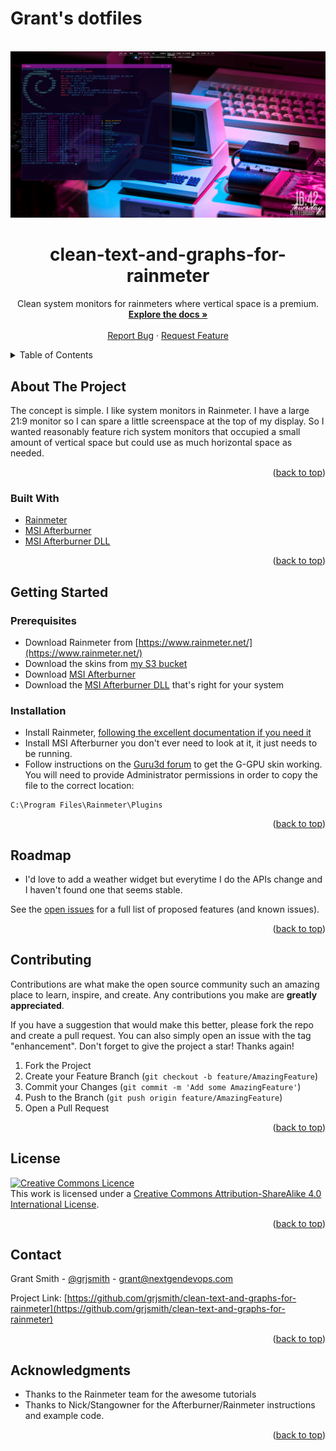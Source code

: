 # Grant's dotfiles
<div id="top"></div>
<!--
*** Thanks for checking out the Best-README-Template. If you have a suggestion
*** that would make this better, please fork the repo and create a pull request
*** or simply open an issue with the tag "enhancement".
*** Don't forget to give the project a star!
*** Thanks again! Now go create something AMAZING! :D
-->


<!-- PROJECT LOGO -->
<br />
<div align="center">
  <a href="https://github.com/grjsmith/dotfiles">
    <img src="images/grants_dotfiles.png" alt="screenshot of desktop with terminal config" width="800">
  </a>

<h1 align="center">clean-text-and-graphs-for-rainmeter</h1>

  <p align="center">
    Clean system monitors for rainmeters where vertical space is a premium.
    <br />
    <a href="https://github.com/grjsmith/clean-text-and-graphs-for-rainmeter"><strong>Explore the docs »</strong></a>
    <br />
    <br />
    <a href="https://github.com/grjsmith/clean-text-and-graphs-for-rainmeter/issues">Report Bug</a>
    ·
    <a href="https://github.com/grjsmith/clean-text-and-graphs-for-rainmeter/issues">Request Feature</a>
  </p>
</div>



<!-- TABLE OF CONTENTS -->
<details>
  <summary>Table of Contents</summary>
  <ol>
    <li>
      <a href="#about-the-project">About The Project</a>
      <ul>
        <li><a href="#built-with">Built With</a></li>
      </ul>
    </li>
    <li>
      <a href="#getting-started">Getting Started</a>
      <ul>
        <li><a href="#prerequisites">Prerequisites</a></li>
        <li><a href="#installation">Installation</a></li>
      </ul>
    </li>
    <li><a href="#usage">Usage</a></li>
    <li><a href="#roadmap">Roadmap</a></li>
    <li><a href="#contributing">Contributing</a></li>
    <li><a href="#license">License</a></li>
    <li><a href="#contact">Contact</a></li>
    <li><a href="#acknowledgments">Acknowledgments</a></li>
  </ol>
</details>

<!-- ABOUT THE PROJECT -->
## About The Project
The concept is simple. I like system monitors in Rainmeter. I have a large 21:9 monitor so I can spare a little screenspace at the top of my display. So I wanted reasonably feature rich system monitors that occupied a small amount of vertical space but could use as much horizontal space as needed.
<p align="right">(<a href="#top">back to top</a>)</p>

### Built With

* [Rainmeter](https://www.rainmeter.net/)
* [MSI Afterburner](https://www.msi.com/Landing/afterburner/graphics-cards)
* [MSI Afterburner DLL](https://forums.guru3d.com/threads/rainmeter-plugin-for-msi-afterburner.319558/)

<p align="right">(<a href="#top">back to top</a>)</p>



<!-- GETTING STARTED -->
## Getting Started
### Prerequisites

* Download Rainmeter from [https://www.rainmeter.net/](https://www.rainmeter.net/)
* Download the skins from [my S3 bucket](https://entropybit.s3.eu-west-1.amazonaws.com/clean+text+and+graphs_1.0.rmskin)
* Download [MSI Afterburner](https://www.msi.com/Landing/afterburner/graphics-cards)
* Download the [MSI Afterburner DLL](https://forums.guru3d.com/threads/rainmeter-plugin-for-msi-afterburner.319558/) that's right for your system
### Installation
* Install Rainmeter, [following the excellent documentation if you need it](https://docs.rainmeter.net/manual/installing-rainmeter/)
* Install MSI Afterburner you don't ever need to look at it, it just needs to be running.
* Follow instructions on the [Guru3d forum](https://forums.guru3d.com/threads/rainmeter-plugin-for-msi-afterburner.319558/) to get the G-GPU skin working.
You will need to provide Administrator permissions in order to copy the file to the correct location:
```
C:\Program Files\Rainmeter\Plugins
```

<p align="right">(<a href="#top">back to top</a>)</p>

<!-- USAGE EXAMPLES -->
<!--## Usage

Use this space to show useful examples of how a project can be used. Additional screenshots, code examples and demos work well in this space. You may also link to more resources.

_For more examples, please refer to the [Documentation](https://example.com)_

<p align="right">(<a href="#top">back to top</a>)</p>-->

<!-- ROADMAP -->
## Roadmap

- I'd love to add a weather widget but everytime I do the APIs change and I haven't found one that seems stable.

See the [open issues](https://github.com/github_username/repo_name/issues) for a full list of proposed features (and known issues).

<p align="right">(<a href="#top">back to top</a>)</p>



<!-- CONTRIBUTING -->
## Contributing
Contributions are what make the open source community such an amazing place to learn, inspire, and create. Any contributions you make are **greatly appreciated**.

If you have a suggestion that would make this better, please fork the repo and create a pull request. You can also simply open an issue with the tag "enhancement".
Don't forget to give the project a star! Thanks again!

1. Fork the Project
2. Create your Feature Branch (`git checkout -b feature/AmazingFeature`)
3. Commit your Changes (`git commit -m 'Add some AmazingFeature'`)
4. Push to the Branch (`git push origin feature/AmazingFeature`)
5. Open a Pull Request

<p align="right">(<a href="#top">back to top</a>)</p>

<!-- LICENSE -->
## License
<a rel="license" href="http://creativecommons.org/licenses/by-sa/4.0/"><img alt="Creative Commons Licence" style="border-width:0" src="https://i.creativecommons.org/l/by-sa/4.0/88x31.png" /></a><br />This work is licensed under a <a rel="license" href="http://creativecommons.org/licenses/by-sa/4.0/">Creative Commons Attribution-ShareAlike 4.0 International License</a>.

<p align="right">(<a href="#top">back to top</a>)</p>

<!-- CONTACT -->
## Contact

Grant Smith - [@grjsmith](https://twitter.com/grjsmith) - grant@nextgendevops.com

Project Link: [https://github.com/grjsmith/clean-text-and-graphs-for-rainmeter](https://github.com/grjsmith/clean-text-and-graphs-for-rainmeter)

<p align="right">(<a href="#top">back to top</a>)</p>

<!-- ACKNOWLEDGMENTS -->
## Acknowledgments
* Thanks to the Rainmeter team for the awesome tutorials
* Thanks to Nick/Stangowner for the Afterburner/Rainmeter instructions and example code.

<p align="right">(<a href="#top">back to top</a>)</p>



<!-- MARKDOWN LINKS & IMAGES -->
<!-- https://www.markdownguide.org/basic-syntax/#reference-style-links -->